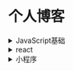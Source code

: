 # 个人博客

<details>
<summary>JavaScript基础</summary>

- [跨域详解及其常见的解决方式](https://github.com/yangrenmu/blog/issues/1)
- [JavaScript 中的 this](https://github.com/yangrenmu/blog/issues/2)
- [JavaScript 中的原型和原型链](https://github.com/yangrenmu/blog/issues/3)
- [JavaScript 中的作用域和闭包](https://github.com/yangrenmu/blog/issues/4)
- [JavaScript 中 new 的用处及其实现](https://github.com/yangrenmu/blog/issues/5)
- [JavaScript 中 call、apply、bind 的简单实现](https://github.com/yangrenmu/blog/issues/6)

    </details>
    <details>
    <summary>react</summary>

  - [实现一个 react 系列一：JSX 和虚拟 DOM](https://github.com/yangrenmu/blog/issues/9)

    - [实现一个 react 系列二：渲染组件](https://github.com/yangrenmu/blog/issues/10)

        </details>
      <details>
        <summary>小程序</summary>

  - [小程序之蓝牙的使用](https://github.com/yangrenmu/blog/issues/7)
  - [小程序中，iOS 设备获取蓝牙设备的 Mac 地址](https://github.com/yangrenmu/blog/issues/8)
    </details>
